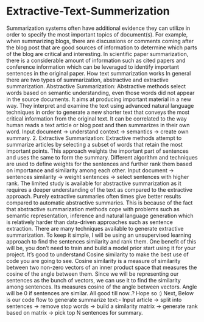 # Extractive-Text-Summerization
Summarization systems often have additional evidence they can utilize in order to specify the most important topics of document(s). For example, when summarizing blogs, there are discussions or comments coming after the blog post that are good sources of information to determine which parts of the blog are critical and interesting. In scientific paper summarization, there is a considerable amount of information such as cited papers and conference information which can be leveraged to identify important sentences in the original paper. How text summarization works In general there are two types of summarization, abstractive and extractive summarization. Abstractive Summarization: Abstractive methods select words based on semantic understanding, even those words did not appear in the source documents. It aims at producing important material in a new way. They interpret and examine the text using advanced natural language techniques in order to generate a new shorter text that conveys the most critical information from the original text. It can be correlated to the way human reads a text article or blog post and then summarizes in their own word. Input document → understand context → semantics → create own summary. 2. Extractive Summarization: Extractive methods attempt to summarize articles by selecting a subset of words that retain the most important points. This approach weights the important part of sentences and uses the same to form the summary. Different algorithm and techniques are used to define weights for the sentences and further rank them based on importance and similarity among each other. Input document → sentences similarity → weight sentences → select sentences with higher rank. The limited study is available for abstractive summarization as it requires a deeper understanding of the text as compared to the extractive approach. Purely extractive summaries often times give better results compared to automatic abstractive summaries. This is because of the fact that abstractive summarization methods cope with problems such as semantic representation, inference and natural language generation which is relatively harder than data-driven approaches such as sentence extraction. There are many techniques available to generate extractive summarization. To keep it simple, I will be using an unsupervised learning approach to find the sentences similarity and rank them. One benefit of this will be, you don’t need to train and build a model prior start using it for your project. It’s good to understand Cosine similarity to make the best use of code you are going to see. Cosine similarity is a measure of similarity between two non-zero vectors of an inner product space that measures the cosine of the angle between them. Since we will be representing our sentences as the bunch of vectors, we can use it to find the similarity among sentences. Its measures cosine of the angle between vectors. Angle will be 0 if sentences are similar. All good till now..? Hope so :) Next, Below is our code flow to generate summarize text:- Input article → split into sentences → remove stop words → build a similarity matrix → generate rank based on matrix → pick top N sentences for summary.
